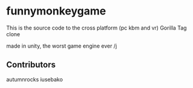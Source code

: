# funnymonkeygame

This is the source code to the cross platform (pc kbm and vr) Gorilla Tag clone

made in unity, the worst game engine ever /j

## Contributors

autumnrocks
iusebako